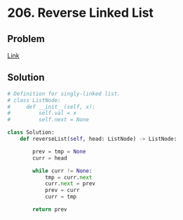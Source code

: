 # 206. Reverse Linked List
## Problem
[Link](https://leetcode.com/problems/reverse-linked-list/)
## Solution
```python
# Definition for singly-linked list.
# class ListNode:
#     def __init__(self, x):
#         self.val = x
#         self.next = None

class Solution:
    def reverseList(self, head: ListNode) -> ListNode:

        prev = tmp = None
        curr = head

        while curr != None:
            tmp = curr.next
            curr.next = prev
            prev = curr
            curr = tmp

        return prev
```
